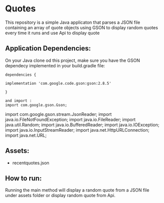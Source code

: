 # Quotes

This repository is a simple Java applicaton that parses a JSON file containing an array of quote objects using GSON to display random quotes every time it runs and use Api to display quote

## Application Dependencies:
On your Java clone od this project, make sure you have the GSON dependecy implemented in your build.gradle file:


    dependencies {
      
    implementation 'com.google.code.gson:gson:2.8.5'

    }

    and import :
    import com.google.gson.Gson;
import com.google.gson.stream.JsonReader;
import java.io.FileNotFoundException;
import java.io.FileReader;
import java.util.Random;
import java.io.BufferedReader;
import java.io.IOException;
import java.io.InputStreamReader;
import java.net.HttpURLConnection;
import java.net.URL;

## Assets:
* recentquotes.json

## How to run:
Running the main method will display a random quote from a JSON file under assets folder or display random quote
from Api.